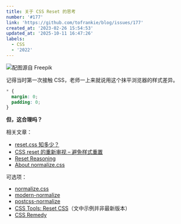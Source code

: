 ```yaml
---
title: 关于 CSS Reset 的思考
number: '#177'
link: 'https://github.com/tofrankie/blog/issues/177'
created_at: '2023-02-26 15:54:53'
updated_at: '2025-10-11 16:47:26'
labels:
  - CSS
  - '2022'
---
```

![配图源自 Freepik](https://cdn.jsdelivr.net/gh/tofrankie/blog@main/images/2025/10/1760172269242.jpg)

记得当时第一次接触 CSS，老师一上来就说用这个抹平浏览器的样式差异。

```css
* {
  margin: 0;
  padding: 0;
}
```
**但，这合理吗？**

相关文章：

* [reset.css 知多少？](https://www.cnblogs.com/coco1s/p/6249038.html)
* [CSS reset 的重新审视 – 避免样式重置](https://www.zhangxinxu.com/wordpress/2010/04/css-reset%E7%9A%84%E9%87%8D%E6%96%B0%E5%AE%A1%E8%A7%86-%E9%81%BF%E5%85%8D%E6%A0%B7%E5%BC%8F%E9%87%8D%E7%BD%AE/)
* [Reset Reasoning](http://meyerweb.com/eric/thoughts/2007/04/18/reset-reasoning/)
* [About normalize.css](https://nicolasgallagher.com/about-normalize-css/)

可选项：

* [normalize.css](https://github.com/necolas/normalize.css/)
* [modern-normalize](https://github.com/sindresorhus/modern-normalize)
* [postcss-normalize](https://github.com/csstools/postcss-normalize)
* [CSS Tools: Reset CSS](https://meyerweb.com/eric/tools/css/reset/)（文中示例并非最新版本）
* [CSS Remedy](https://github.com/jensimmons/cssremedy)
